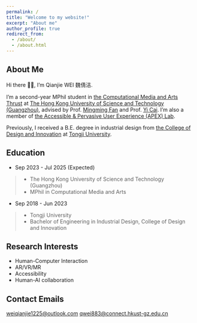 ```yaml
---
permalink: /
title: "Welcome to my website!"
excerpt: "About me"
author_profile: true
redirect_from: 
  - /about/
  - /about.html
---
```



About Me
------
Hi there 👋🏻, I’m Qianjie WEI 魏倩洁.

I’m a second-year MPhil student in [the Computational Media and Arts Thrust](https://cma.hkust-gz.edu.cn/) at [The Hong Kong University of Science and Technology (Guangzhou)](https://www.hkust-gz.edu.cn/), advised by Prof. [Mingming Fan](https://www.mingmingfan.com/) and Prof. [Yi Cai](https://sites.google.com/view/hkust-gz-yicai/home?authuser=0). I’m also a member of [the Accessible & Pervasive User Experience (APEX) Lab](https://www.mingmingfan.com/lab/).

Previously, I received a B.E. degree in industrial design from [the College of Design and Innovation](https://tjdi.tongji.edu.cn/) at [Tongji University](https://www.tongji.edu.cn/).

Education
------
- Sep 2023 - Jul 2025 (Expected)  
>- The Hong Kong University of Science and Technology (Guangzhou) 
>- MPhil in Computational Media and Arts
- Sep 2018 - Jun 2023 
>- Tongji University
>- Bachelor of Engineering in Industrial Design, College of Design and Innovation

Research Interests
------
- Human-Computer Interaction
- AR/VR/MR
- Accessibility
- Human-AI collaboration

Contact Emails
------
weiqianjie1225@outlook.com
qwei883@connect.hkust-gz.edu.cn
